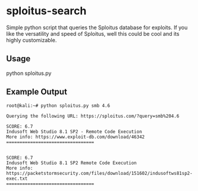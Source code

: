 # sploitus-search

Simple python script that queries the Sploitus database for exploits. If you 
like the versatility and speed of Sploitus, well this could be cool and its 
highly customizable. 

## Usage

python sploitus.py <query>

## Example Output

```
root@kali:~# python sploitus.py smb 4.6

Querying the following URL: https://sploitus.com/?query=smb%204.6

SCORE: 6.7
Indusoft Web Studio 8.1 SP2 - Remote Code Execution
More info: https://www.exploit-db.com/download/46342
=================================


SCORE: 6.7
Indusoft Web Studio 8.1 SP2 Remote Code Execution
More info: https://packetstormsecurity.com/files/download/151602/indusoftws81sp2-exec.txt
=================================

```
